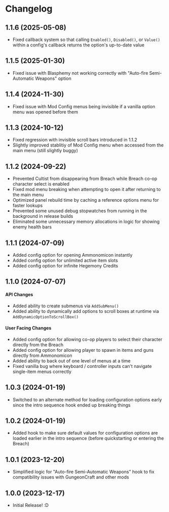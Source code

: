 # Changelog

## 1.1.6 (2025-05-08)

- Fixed callback system so that calling `Enabled()`, `Disabled()`, or `Value()` within a config's callback returns the option's up-to-date value

## 1.1.5 (2025-01-30)

- Fixed issue with Blasphemy not working correctly with "Auto-fire Semi-Automatic Weapons" option

## 1.1.4 (2024-11-30)

- Fixed issue with Mod Config menus being invisible if a vanilla option menu was opened before them

## 1.1.3 (2024-10-12)

- Fixed regression with invisible scroll bars introduced in 1.1.2
- Slightly improved stablitiy of Mod Config menu when accessed from the main menu (still slightly buggy)

## 1.1.2 (2024-09-22)

- Prevented Cultist from disappearing from Breach while Breach co-op character select is enabled
- Fixed mod menu breaking when attempting to open it after returning to the main menu
- Optimized panel rebuild time by caching a reference options menu for faster lookups
- Prevented some unused debug stopwatches from running in the background in release builds
- Eliminated some unnecessary memory allocations in logic for showing enemy health bars

## 1.1.1 (2024-07-09)

- Added config option for opening Ammonomicon instantly
- Added config option for unlimited active item slots
- Added config option for infinite Hegemony Credits

## 1.1.0 (2024-07-07)

#### API Changes
- Added ability to create submenus via `AddSubMenu()`
- Added ability to dynamically add options to scroll boxes at runtime via `AddDynamicOptionToScrollBox()`

#### User Facing Changes
- Added config option for allowing co-op players to select their character directly from the Breach
- Added config option for allowing player to spawn in items and guns directly from Ammonomicon
- Added ability to back out of one level of menus at a time
- Fixed vanilla bug where keyboard / controller inputs can't navigate single-item menus correctly

## 1.0.3 (2024-01-19)
- Switched to an alternate method for loading configuration options early since the intro sequence hook ended up breaking things

## 1.0.2 (2024-01-19)
- Added hook to make sure default values for configuration options are loaded earlier in the intro sequence (before quickstarting or entering the Breach)

## 1.0.1 (2023-12-20)
- Simplified logic for "Auto-fire Semi-Automatic Weapons" hook to fix compatibility issues with GungeonCraft and other mods

## 1.0.0 (2023-12-17)
- Initial Release! :D
